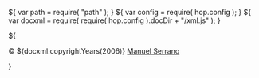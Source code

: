 ${ var path = require( "path" ); }
${ var config = require( hop.config ); }
${ var docxml = require( require( hop.config ).docDir + "/xml.js" ); }

${<footer>
    <div class="container">
       <div class="copyright col-md-4 copyright-left">
          &copy; ${docxml.copyrightYears(2006)}
	      <a href="https://github.com/manuel-serrano">Manuel Serrano</a>
       </div>
	   <div class="copyright col-md-6 copyright-middle"></div>
	   <div class="copyright copyright-right col-md-2">
	   </div>
     </div>
   </footer>}
